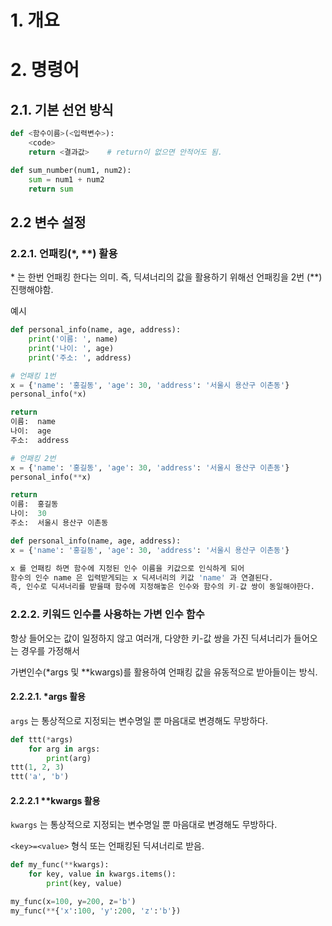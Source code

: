 # 1. 개요

# 2. 명령어

## 2.1. 기본 선언 방식

```python
def <함수이름>(<입력변수>):
    <code>
    return <결과값>	# return이 없으면 안적어도 됨.
```

```python
def sum_number(num1, num2):
    sum = num1 + num2
    return sum
```

## 2.2 변수 설정

### 2.2.1. 언패킹(*, **) 활용

\* 는 한번 언패킹 한다는 의미.
즉, 딕셔너리의 값을 활용하기 위해선 언패킹을 2번 (**) 진행해야함.

예시

```python
def personal_info(name, age, address):
    print('이름: ', name)
    print('나이: ', age)
    print('주소: ', address)
```

```python
# 언패킹 1번
x = {'name': '홍길동', 'age': 30, 'address': '서울시 용산구 이촌동'}
personal_info(*x)

return 
이름:  name
나이:  age
주소:  address
```

```python
# 언패킹 2번
x = {'name': '홍길동', 'age': 30, 'address': '서울시 용산구 이촌동'}
personal_info(**x)

return
이름:  홍길동
나이:  30
주소:  서울시 용산구 이촌동
```

```python
def personal_info(name, age, address):
x = {'name': '홍길동', 'age': 30, 'address': '서울시 용산구 이촌동'}

x 를 언패킹 하면 함수에 지정된 인수 이름을 키값으로 인식하게 되어
함수의 인수 name 은 입력받게되는 x 딕셔너리의 키값 'name' 과 연결된다.
즉, 인수로 딕셔너리를 받을때 함수에 지정해놓은 인수와 함수의 키-값 쌍이 동일해야한다.
```



### 2.2.2. 키워드 인수를 사용하는 가변 인수 함수

항상 들어오는 값이 일정하지 않고 여러개, 다양한 키-값 쌍을 가진 딕셔너리가 들어오는 경우를 가정해서

가변인수(*args 및 **kwargs)를 활용하여 언패킹 값을 유동적으로 받아들이는 방식.

#### 2.2.2.1. *args 활용

`args` 는 통상적으로 지정되는 변수명일 뿐 마음대로 변경해도 무방하다.

```python
def ttt(*args)
	for arg in args:
        print(arg)
ttt(1, 2, 3)
ttt('a', 'b')
```

#### 2.2.2.1 **kwargs 활용

`kwargs` 는 통상적으로 지정되는 변수명일 뿐 마음대로 변경해도 무방하다.

`<key>=<value>` 형식 또는 언패킹된 딕셔너리로 받음.

```python
def my_func(**kwargs):
    for key, value in kwargs.items():
        print(key, value)

my_func(x=100, y=200, z='b')
my_func(**{'x':100, 'y':200, 'z':'b'})
```

